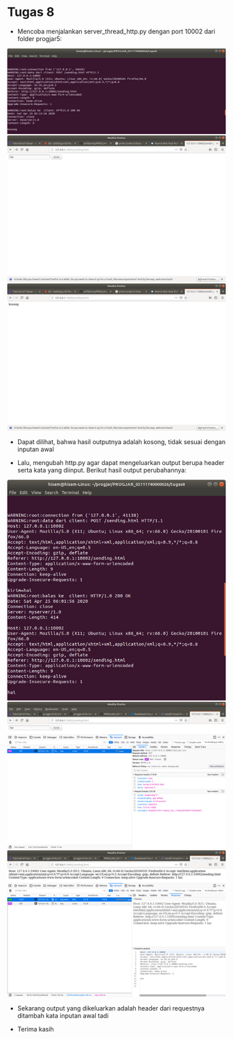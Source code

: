 # Tugas 8
* Mencoba menjalankan server_thread_http.py dengan port 10002 dari folder progjar5:

![alt text](screenshot/sebelum-terminal.png)
![alt text](screenshot/sebelum-1.png)
![alt text](screenshot/sebelum-2.png)

* Dapat dilihat, bahwa hasil outputnya adalah kosong, tidak sesuai dengan inputan awal

* Lalu, mengubah http.py agar dapat mengeluarkan output berupa header serta kata yang diinput. Berikut hasil output perubahannya:

![alt text](screenshot/sesudah-terminal.png)
![alt text](screenshot/sesudah-1.png)
![alt text](screenshot/sesudah-2.png)

* Sekarang output yang dikeluarkan adalah header dari requestnya ditambah kata inputan awal tadi

* Terima kasih
